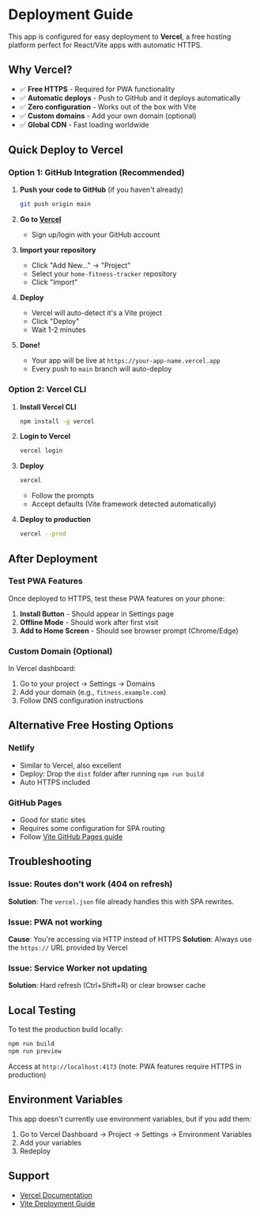 # Deployment Guide

This app is configured for easy deployment to **Vercel**, a free hosting platform perfect for React/Vite apps with automatic HTTPS.

## Why Vercel?

- ✅ **Free HTTPS** - Required for PWA functionality
- ✅ **Automatic deploys** - Push to GitHub and it deploys automatically
- ✅ **Zero configuration** - Works out of the box with Vite
- ✅ **Custom domains** - Add your own domain (optional)
- ✅ **Global CDN** - Fast loading worldwide

## Quick Deploy to Vercel

### Option 1: GitHub Integration (Recommended)

1. **Push your code to GitHub** (if you haven't already)
   ```bash
   git push origin main
   ```

2. **Go to [Vercel](https://vercel.com/)**
   - Sign up/login with your GitHub account

3. **Import your repository**
   - Click "Add New..." → "Project"
   - Select your `home-fitness-tracker` repository
   - Click "Import"

4. **Deploy**
   - Vercel will auto-detect it's a Vite project
   - Click "Deploy"
   - Wait 1-2 minutes

5. **Done!**
   - Your app will be live at `https://your-app-name.vercel.app`
   - Every push to `main` branch will auto-deploy

### Option 2: Vercel CLI

1. **Install Vercel CLI**
   ```bash
   npm install -g vercel
   ```

2. **Login to Vercel**
   ```bash
   vercel login
   ```

3. **Deploy**
   ```bash
   vercel
   ```
   - Follow the prompts
   - Accept defaults (Vite framework detected automatically)

4. **Deploy to production**
   ```bash
   vercel --prod
   ```

## After Deployment

### Test PWA Features

Once deployed to HTTPS, test these PWA features on your phone:

1. **Install Button** - Should appear in Settings page
2. **Offline Mode** - Should work after first visit
3. **Add to Home Screen** - Should see browser prompt (Chrome/Edge)

### Custom Domain (Optional)

In Vercel dashboard:
1. Go to your project → Settings → Domains
2. Add your domain (e.g., `fitness.example.com`)
3. Follow DNS configuration instructions

## Alternative Free Hosting Options

### Netlify
- Similar to Vercel, also excellent
- Deploy: Drop the `dist` folder after running `npm run build`
- Auto HTTPS included

### GitHub Pages
- Good for static sites
- Requires some configuration for SPA routing
- Follow [Vite GitHub Pages guide](https://vitejs.dev/guide/static-deploy.html#github-pages)

## Troubleshooting

### Issue: Routes don't work (404 on refresh)

**Solution**: The `vercel.json` file already handles this with SPA rewrites.

### Issue: PWA not working

**Cause**: You're accessing via HTTP instead of HTTPS
**Solution**: Always use the `https://` URL provided by Vercel

### Issue: Service Worker not updating

**Solution**: Hard refresh (Ctrl+Shift+R) or clear browser cache

## Local Testing

To test the production build locally:

```bash
npm run build
npm run preview
```

Access at `http://localhost:4173` (note: PWA features require HTTPS in production)

## Environment Variables

This app doesn't currently use environment variables, but if you add them:

1. Go to Vercel Dashboard → Project → Settings → Environment Variables
2. Add your variables
3. Redeploy

## Support

- [Vercel Documentation](https://vercel.com/docs)
- [Vite Deployment Guide](https://vitejs.dev/guide/static-deploy.html)
